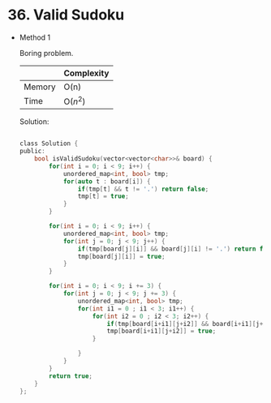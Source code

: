 # 36. Valid Sudoku 
- Method 1

    Boring problem.

    | |   Complexity  |
    | ----------- | ----------- | 
    |  Memory     | O(n) | 
    |      Time       |  O($n^2$) | 


    Solution:

    ``` h

    class Solution {
    public:
        bool isValidSudoku(vector<vector<char>>& board) {
            for(int i = 0; i < 9; i++) {
                unordered_map<int, bool> tmp;
                for(auto t : board[i]) {
                    if(tmp[t] && t != '.') return false;
                    tmp[t] = true;
                }
            }

            for(int i = 0; i < 9; i++) {
                unordered_map<int, bool> tmp;
                for(int j = 0; j < 9; j++) {
                    if(tmp[board[j][i]] && board[j][i] != '.') return false;
                    tmp[board[j][i]] = true;
                }
            }

            for(int i = 0; i < 9; i += 3) {
                for(int j = 0; j < 9; j += 3) {
                    unordered_map<int, bool> tmp;
                    for(int i1 = 0 ; i1 < 3; i1++) {
                        for(int i2 = 0 ; i2 < 3; i2++) {
                            if(tmp[board[i+i1][j+i2]] && board[i+i1][j+i2] != '.') return false;
                            tmp[board[i+i1][j+i2]] = true;
                        }

                    }
                }
            }
            return true; 
        }
    };


    ```

<!-- - Method 2

    This is another method.

    | |   Complexity  |
    | ----------- | ----------- | 
    |  Memory     | O(n) | 
    |      Time       |  O(n) | 


    Solution:

    ``` h



    ```

- Additional Knowledge:
       
    Here are some additional knowledge.



<br> -->